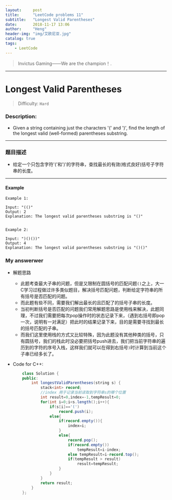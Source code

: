 ```yaml
---
layout:     post
title:      "LeetCode problems 11"
subtitle:   "Longest Valid Parentheses"
date:       2018-11-17 13:06
author:     "Heng"
header-img: "img/艾欧尼亚.jpg"
catalog: true
tags:
    - LeetCode
---
```


>Invictus Gaming——We are the champion！.

---

# Longest Valid Parentheses

>Difficulty: `Hard`

### Description:


- Given a string containing just the characters '(' and ')', find the length of the longest valid (well-formed) parentheses substring.

----


### 题目描述

- 给定一个只包含字符'('和')'的字符串，查找最长的有效(格式良好)括号子字符串的长度。

---

#### Example

    Example 1:

    Input: "(()"
    Output: 2
    Explanation: The longest valid parentheses substring is "()"


    Example 2:

    Input: ")()())"
    Output: 4
    Explanation: The longest valid parentheses substring is "()()"

### My answerwer

- 解题思路

    - 此题考查最大子串的问题，但是又限制在圆括号的匹配问题`()`之上，大一C学习过程做过许多类似题目，解决括号匹配问题，判断给定字符串的所有括号是否匹配的问题。
    - 而此题有些不同，需要我们解出最长的且匹配了的括号子串的长度。
    - 当初判断括号是否匹配的问题我们常用解题思路是使用栈来解决，此题同理，不过我们需要把每次pop操作时的状态记录下来，（遇到右括号即pop一次，说明有一对满足）把此时的结果记录下来，目的是需要寻找到最长的括号匹配的子串。
    - 而我们这里使用栈的方式又比较特殊，因为此题没有其他种类的括号，只有圆括号，我们的栈此时没必要把括号push进去，我们把当前字符串的遍历到的字符的序号入栈，这样我们就可以在得到右括号`)`时计算到当前这个子串已经多长了。

- Code for C++:

    ```java
        class Solution {
        public:
            int longestValidParentheses(string s) {
                stack<int> record;
                //index 用于记录当前读取到字符串s的哪个位置
                int result=0,index=-1,tempResult=0;
                for(int i=0;i<s.length();i++){
                    if(s[i]=='(')
                        record.push(i);
                    else{
                        if(record.empty()){
                            index=i;
                        }
                        else{
                            record.pop();
                            if(record.empty())
                                tempResult=i-index;
                            else tempResult=i-record.top();
                            if(tempResult > result)
                                result=tempResult;
                        }
                    }
                }
                return result;
            }
        };
    ```
